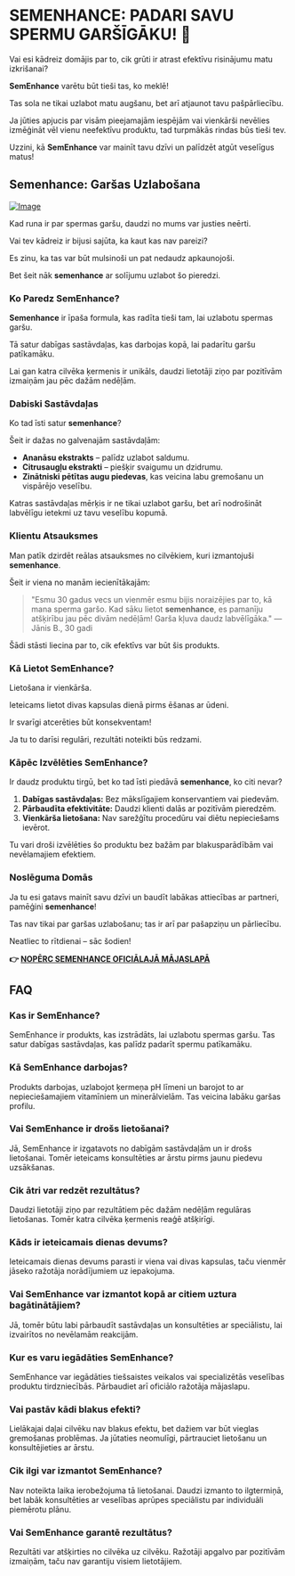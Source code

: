 # SEMENHANCE: PADARI SAVU SPERMU GARŠĪGĀKU! 🍭

Vai esi kādreiz domājis par to, cik grūti ir atrast efektīvu risinājumu matu izkrišanai? 

**SemEnhance** varētu būt tieši tas, ko meklē! 

Tas sola ne tikai uzlabot matu augšanu, bet arī atjaunot tavu pašpārliecību. 

Ja jūties apjucis par visām pieejamajām iespējām vai vienkārši nevēlies izmēģināt vēl vienu neefektīvu produktu, tad turpmākās rindas būs tieši tev. 

Uzzini, kā **SemEnhance** var mainīt tavu dzīvi un palīdzēt atgūt veselīgus matus!

## Semenhance: Garšas Uzlabošana

[![Image](https://www2.sellhealth.com/137/300x250-semenhance-2.png)](https://gchaffi.com/imh4QaXD)

Kad runa ir par spermas garšu, daudzi no mums var justies neērti. 

Vai tev kādreiz ir bijusi sajūta, ka kaut kas nav pareizi? 

Es zinu, ka tas var būt mulsinoši un pat nedaudz apkaunojoši. 

Bet šeit nāk **semenhance** ar solījumu uzlabot šo pieredzi.

### Ko Paredz SemEnhance?

**Semenhance** ir īpaša formula, kas radīta tieši tam, lai uzlabotu spermas garšu. 

Tā satur dabīgas sastāvdaļas, kas darbojas kopā, lai padarītu garšu patīkamāku.

Lai gan katra cilvēka ķermenis ir unikāls, daudzi lietotāji ziņo par pozitīvām izmaiņām jau pēc dažām nedēļām.

### Dabiski Sastāvdaļas

Ko tad īsti satur **semenhance**? 

Šeit ir dažas no galvenajām sastāvdaļām:

- **Ananāsu ekstrakts** – palīdz uzlabot saldumu.
- **Citrusaugļu ekstrakti** – piešķir svaigumu un dzidrumu.
- **Zinātniski pētītas augu piedevas**, kas veicina labu gremošanu un vispārējo veselību.

Katras sastāvdaļas mērķis ir ne tikai uzlabot garšu, bet arī nodrošināt labvēlīgu ietekmi uz tavu veselību kopumā.

### Klientu Atsauksmes

Man patīk dzirdēt reālas atsauksmes no cilvēkiem, kuri izmantojuši **semenhance**. 

Šeit ir viena no manām iecienītākajām:

> "Esmu 30 gadus vecs un vienmēr esmu bijis noraizējies par to, kā mana sperma garšo. 
> Kad sāku lietot **semenhance**, es pamanīju atšķirību jau pēc divām nedēļām! 
> Garša kļuva daudz labvēlīgāka." 
> — Jānis B., 30 gadi

Šādi stāsti liecina par to, cik efektīvs var būt šis produkts.

### Kā Lietot SemEnhance?

Lietošana ir vienkārša. 

Ieteicams lietot divas kapsulas dienā pirms ēšanas ar ūdeni. 

Ir svarīgi atcerēties būt konsekventam!

Ja tu to darīsi regulāri, rezultāti noteikti būs redzami.

### Kāpēc Izvēlēties SemEnhance?

Ir daudz produktu tirgū, bet ko tad īsti piedāvā **semenhance**, ko citi nevar? 

1. **Dabīgas sastāvdaļas:** Bez mākslīgajiem konservantiem vai piedevām.
2. **Pārbaudīta efektivitāte:** Daudzi klienti dalās ar pozitīvām pieredzēm.
3. **Vienkārša lietošana:** Nav sarežģītu procedūru vai diētu nepieciešams ievērot.

Tu vari droši izvēlēties šo produktu bez bažām par blakusparādībām vai nevēlamajiem efektiem.

### Noslēguma Domās

Ja tu esi gatavs mainīt savu dzīvi un baudīt labākas attiecības ar partneri, pamēģini **semenhance**!

Tas nav tikai par garšas uzlabošanu; tas ir arī par pašapziņu un pārliecību.

Neatliec to rītdienai – sāc šodien!



**👉 [NOPĒRC SEMENHANCE OFICIĀLAJĀ MĀJASLAPĀ](https://gchaffi.com/imh4QaXD)**

## FAQ

### Kas ir SemEnhance?
SemEnhance ir produkts, kas izstrādāts, lai uzlabotu spermas garšu. Tas satur dabīgas sastāvdaļas, kas palīdz padarīt spermu patīkamāku.

### Kā SemEnhance darbojas?
Produkts darbojas, uzlabojot ķermeņa pH līmeni un barojot to ar nepieciešamajiem vitamīniem un minerālvielām. Tas veicina labāku garšas profilu.

### Vai SemEnhance ir drošs lietošanai?
Jā, SemEnhance ir izgatavots no dabīgām sastāvdaļām un ir drošs lietošanai. Tomēr ieteicams konsultēties ar ārstu pirms jaunu piedevu uzsākšanas.

### Cik ātri var redzēt rezultātus?
Daudzi lietotāji ziņo par rezultātiem pēc dažām nedēļām regulāras lietošanas. Tomēr katra cilvēka ķermenis reaģē atšķirīgi.

### Kāds ir ieteicamais dienas devums?
Ieteicamais dienas devums parasti ir viena vai divas kapsulas, taču vienmēr jāseko ražotāja norādījumiem uz iepakojuma.

### Vai SemEnhance var izmantot kopā ar citiem uztura bagātinātājiem?
Jā, tomēr būtu labi pārbaudīt sastāvdaļas un konsultēties ar speciālistu, lai izvairītos no nevēlamām reakcijām.

### Kur es varu iegādāties SemEnhance?
SemEnhance var iegādāties tiešsaistes veikalos vai specializētās veselības produktu tirdzniecībās. Pārbaudiet arī oficiālo ražotāja mājaslapu.

### Vai pastāv kādi blakus efekti?
Lielākajai daļai cilvēku nav blakus efektu, bet dažiem var būt vieglas gremošanas problēmas. Ja jūtaties neomulīgi, pārtrauciet lietošanu un konsultējieties ar ārstu.

### Cik ilgi var izmantot SemEnhance?
Nav noteikta laika ierobežojuma tā lietošanai. Daudzi izmanto to ilgtermiņā, bet labāk konsultēties ar veselības aprūpes speciālistu par individuāli piemērotu plānu.

### Vai SemEnhance garantē rezultātus?
Rezultāti var atšķirties no cilvēka uz cilvēku. Ražotāji apgalvo par pozitīvām izmaiņām, taču nav garantiju visiem lietotājiem.